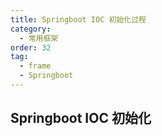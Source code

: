 ```yaml
---
title: Springboot IOC 初始化过程
category:
  - 常用框架
order: 32
tag:
  - frame
  - Springboot
---
```


## Springboot IOC 初始化